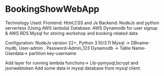 # BookingShowWebApp
Technology Used:
Frontend: Html,CSS and Js
Backend: NodeJs and python serverless (Using AWS lambda)
Database: AWS Dynamodb for user signup & AWS RDS Mysql for storing workshop and booking related data

Configuration:
NodeJs version 22+, Python 3.10/3.11
Mysql -> DBname-mydb, User-admin , Password-Admin_123
Dynamodb -> Table Name-Userdata-> partition key-username

Add layer for running lambda functions-> Lib-pymysql,bcrypt and jsonwebtoken
Add some data in mysql database from mysql client.


